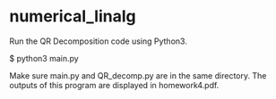 # numerical_linalg

Run the QR Decomposition code using Python3. 

$ python3 main.py 

Make sure main.py and QR_decomp.py are in the same directory.
The outputs of this program are displayed in homework4.pdf.